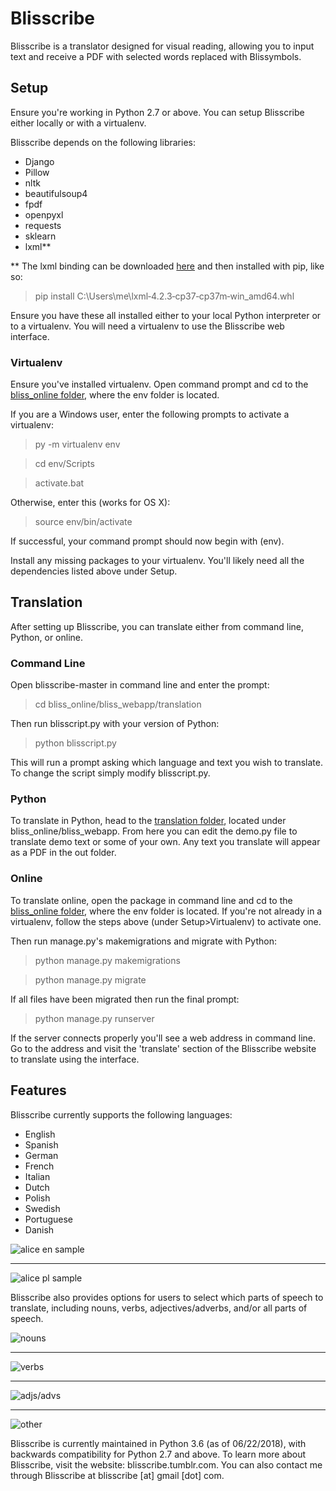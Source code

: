 <h1>Blisscribe</h1>

Blisscribe is a translator designed for visual reading, allowing you to input text and receive a PDF with selected words replaced with Blissymbols.


<h2>Setup</h2>

Ensure you're working in Python 2.7 or above.  You can setup Blisscribe either locally or with a virtualenv.

Blisscribe depends on the following libraries:

- Django
- Pillow
- nltk
- beautifulsoup4
- fpdf
- openpyxl
- requests
- sklearn
- lxml**

** The lxml binding can be downloaded [here](https://www.lfd.uci.edu/~gohlke/pythonlibs/#lxml) and then installed with pip, like so:

> pip install C:\Users\me\lxml‑4.2.3‑cp37‑cp37m‑win_amd64.whl

Ensure you have these all installed either to your local Python interpreter or to a virtualenv.
You will need a virtualenv to use the Blisscribe web interface.


<h3>Virtualenv</h3>

Ensure you've installed virtualenv.  Open command prompt and cd to the [bliss_online folder](https://github.com/coraharmonica/blisscribe/tree/master/bliss_online), where the env folder is located.

If you are a Windows user, enter the following prompts to activate a virtualenv:

> py -m virtualenv env

> cd env/Scripts

> activate.bat

Otherwise, enter this (works for OS X):

> source env/bin/activate

If successful, your command prompt should now begin with (env).

Install any missing packages to your virtualenv.  You'll likely need all the dependencies listed above under Setup.



<h2>Translation</h2>

After setting up Blisscribe, you can translate either from command line, Python, or online.

<h3>Command Line</h3>

Open blisscribe-master in command line and enter the prompt:

> cd bliss_online/bliss_webapp/translation

Then run blisscript.py with your version of Python:

> python blisscript.py

This will run a prompt asking which language and text you wish to translate.  To change the script simply modify blisscript.py.

<h3>Python</h3>

To translate in Python, head to the [translation folder](https://github.com/coraharmonica/blisscribe/tree/master/bliss_online/bliss_webapp/translation), located under bliss_online/bliss_webapp.  From here you can edit the demo.py file to translate demo text or some of your own.  Any text you translate will appear as a PDF in the out folder.

<h3>Online</h3>

To translate online, open the package in command line and cd to the [bliss_online folder](https://github.com/coraharmonica/blisscribe/tree/master/bliss_online), where the env folder is located.  If you're not already in a virtualenv, follow the steps above (under Setup>Virtualenv) to activate one.

Then run manage.py's makemigrations and migrate with Python:

> python manage.py makemigrations

> python manage.py migrate

If all files have been migrated then run the final prompt:

> python manage.py runserver

If the server connects properly you'll see a web address in command line.  Go to the address and visit the 'translate' section of the Blisscribe website to translate using the interface.

<h2>Features</h2>

Blisscribe currently supports the following languages:
- English
- Spanish
- German
- French
- Italian
- Dutch
- Polish
- Swedish
- Portuguese
- Danish


![alice en sample](https://github.com/coraharmonica/blisscribe/blob/master/bliss_online/bliss_webapp/translation/sample%20translations/alice%20en%20sample.png?raw=true)

***

![alice pl sample](https://github.com/coraharmonica/blisscribe/blob/master/bliss_online/bliss_webapp/translation/sample%20translations/alice%20pl%20sample.png?raw=true)


Blisscribe also provides options for users to select which parts of speech to translate, including nouns, verbs, adjectives/adverbs, and/or all parts of speech.

![nouns](https://github.com/coraharmonica/blisscribe/blob/master/bliss_online/bliss_webapp/translation/sample%20translations/quickbrownfox_nouns.png?raw=true)

***

![verbs](https://github.com/coraharmonica/blisscribe/blob/master/bliss_online/bliss_webapp/translation/sample%20translations/quickbrownfox_verbs.png?raw=true)

***

![adjs/advs](https://github.com/coraharmonica/blisscribe/blob/master/bliss_online/bliss_webapp/translation/sample%20translations/quickbrownfox_adjs.png?raw=true)

***

![other](https://github.com/coraharmonica/blisscribe/blob/master/bliss_online/bliss_webapp/translation/sample%20translations/quickbrownfox_other.png?raw=true)


Blisscribe is currently maintained in Python 3.6 (as of 06/22/2018), with backwards compatibility for Python 2.7 and above.
To learn more about Blisscribe, visit the website:  blisscribe.tumblr.com.  You can also contact me through Blisscribe at blisscribe [at] gmail [dot] com.
